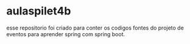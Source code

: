 # aulaspilet4b

esse repositorio foi criado para conter os codigos fontes do projeto de eventos para aprender spring com spring boot.
